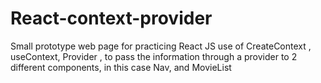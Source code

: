 # React-context-provider
Small prototype  web page for practicing React JS use of CreateContext , useContext, Provider , to pass the information through a provider to  2 different components, in this case Nav, and MovieList
